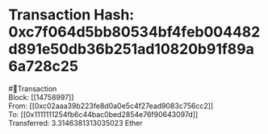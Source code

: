 
Transaction Hash: 0xc7f064d5bb80534bf4feb004482d891e50db36b251ad10820b91f89a6a728c25
====================================================================================
  
#💸Transaction  
Block: [[14758997]]  
From: [[0xc02aaa39b223fe8d0a0e5c4f27ead9083c756cc2]]  
To: [[0x1111111254fb6c44bac0bed2854e76f90643097d]]  
Transferred: 3.3146381313035023 Ether